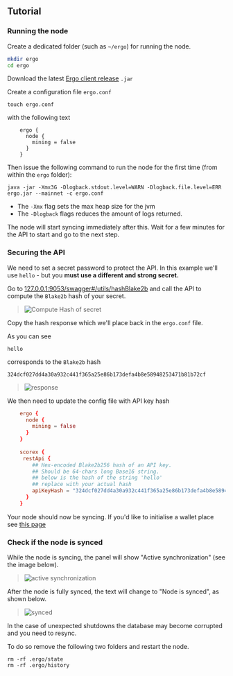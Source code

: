 
## Tutorial



### Running the node

Create a dedicated folder (such as `~/ergo`) for running the node.
```bash
mkdir ergo
cd ergo
```

Download the latest [Ergo client release](https://github.com/ergoplatform/ergo/releases/) `.jar` 

Create a configuration file `ergo.conf` 

```
touch ergo.conf
```
with the following text
```
	ergo {
	  node {
	    mining = false
	  }
	}
```

Then issue the following command to run the node for the first time (from within the `ergo` folder):

```
java -jar -Xmx3G -Dlogback.stdout.level=WARN -Dlogback.file.level=ERR ergo.jar --mainnet -c ergo.conf
```

- The `-Xmx` flag sets the max heap size for the jvm
- The `-Dlogback` flags reduces the amount of logs returned. 


The node will start syncing immediately after this. Wait for a few minutes for the API to start and go to the next step.


### Securing the API

We need to set a secret password to protect the API. In this example we'll use `hello` - but you **must use a different and strong secret.**

Go to [127.0.0.1:9053/swagger#/utils/hashBlake2b](http://127.0.0.1:9053/swagger#/utils/hashBlake2b) and call the API to compute the `Blake2b` hash of your secret. 

> ![Compute Hash of secret](https://user-images.githubusercontent.com/23208922/69916676-ed233400-1483-11ea-8582-f61c38478d31.png)

Copy the hash response which we'll place back in the `ergo.conf` file. 

As you can see 

```
hello
```

corresponds to the `Blake2b` hash 

```
324dcf027dd4a30a932c441f365a25e86b173defa4b8e58948253471b81b72cf
```

> ![response](https://user-images.githubusercontent.com/23208922/69916509-c3690d80-1481-11ea-869f-630cd59cc525.png)

We then need to update the config file with API key hash

```conf
	ergo {
	  node {
	    mining = false
	  }
	}
	
	scorex {
	 restApi {
	    ## Hex-encoded Blake2b256 hash of an API key. 
	    ## Should be 64-chars long Base16 string.
	    ## below is the hash of the string 'hello'
	    ## replace with your actual hash 
	    apiKeyHash = "324dcf027dd4a30a932c441f365a25e86b173defa4b8e58948253471b81b72cf"
	  }
	}
```

Your node should now be syncing. If you'd like to initialise a wallet place see [this page](/node/wallet)

### Check if the node is synced

While the node is syncing, the panel will show "Active synchronization" (see the image below).

> ![active synchronization](https://user-images.githubusercontent.com/23208922/71128146-94d58b80-2212-11ea-9010-5b61a91e8549.png)

After the node is fully synced, the text will change to "Node is synced", as shown below.

> ![synced](https://user-images.githubusercontent.com/23208922/71301767-8da4ae00-23c9-11ea-8fc0-a92a9d78b821.png)

In the case of unexpected shutdowns the database may become corrupted and you need to resync.

To do so remove the following two folders and restart the node. 

```
rm -rf .ergo/state
rm -rf .ergo/history
```



